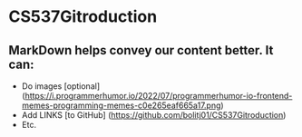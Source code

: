 # CS537Gitroduction
## MarkDown helps convey our content better. It can:
- Do images [optional] (https://i.programmerhumor.io/2022/07/programmerhumor-io-frontend-memes-programming-memes-c0e265eaf665a17.png)
- Add LINKS [to GitHub] (https://github.com/bolitj01/CS537Gitroduction)
- Etc.